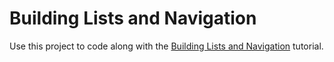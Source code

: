 # Building Lists and Navigation

Use this project to code along with the [Building Lists and Navigation](https://developer.apple.com/tutorials/swiftui/building-lists-and-navigation) tutorial.
